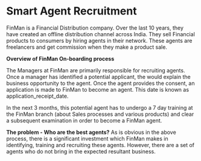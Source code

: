 # Smart Agent Recruitment

FinMan is a Financial Distribution company. Over the last 10 years, they have created an offline distribution channel across India. They sell Financial products to consumers by hiring agents in their network. These agents are freelancers and get commission when they make a product sale.


**Overview of FinMan On-boarding process**

The Managers at FinMan are primarily responsible for recruiting agents. Once a manager has identified a potential applicant, the would explain the business opportunity to the agent. Once the agent provides the consent, an application is made to FinMan to become an agent. This date is known as application_receipt_date.

In the next 3 months, this potential agent has to undergo a 7 day training at the FinMan branch (about Sales processes and various products) and clear a subsequent examination in order to become a FinMan agent.


**The problem - Who are the best agents?**
 As is obvious in the above process, there is a significant investment which FinMan makes in identifying, training and recruiting these agents. However, there are a set of agents who do not bring in the expected resultant business. 

